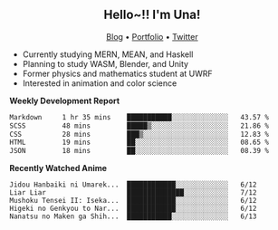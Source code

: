 <h2 align="center">
  Hello~!! I'm Una!
</h2>

<p align="center">
  <a href="https://anarchy.website/">Blog</a> &bull;
  <a href="https://una-ada.github.io/">Portfolio</a> &bull;
  <a href="https://twitter.com/xn__z7x">Twitter</a>
</p>

- Currently studying MERN, MEAN, and Haskell
- Planning to study WASM, Blender, and Unity
- Former physics and mathematics student at UWRF
- Interested in animation and color science

**Weekly Development Report**

<!--START_SECTION:waka-->

```txt
Markdown     1 hr 35 mins    ███████████░░░░░░░░░░░░░░   43.57 %
SCSS         48 mins         █████▒░░░░░░░░░░░░░░░░░░░   21.86 %
CSS          28 mins         ███▒░░░░░░░░░░░░░░░░░░░░░   12.83 %
HTML         19 mins         ██░░░░░░░░░░░░░░░░░░░░░░░   08.65 %
JSON         18 mins         ██░░░░░░░░░░░░░░░░░░░░░░░   08.39 %
```

<!--END_SECTION:waka-->

**Recently Watched Anime**

<!-- RECENT-ANIME:START -->

    Jidou Hanbaiki ni Umarek...  ████████████░░░░░░░░░░░░░   6/12
    Liar Liar                    ██████████████░░░░░░░░░░░   7/12
    Mushoku Tensei II: Iseka...  ████████████░░░░░░░░░░░░░   6/12
    Higeki no Genkyou to Nar...  ████████████░░░░░░░░░░░░░   6/12
    Nanatsu no Maken ga Shih...  ███████████░░░░░░░░░░░░░░   6/13
<!-- RECENT-ANIME:END -->
